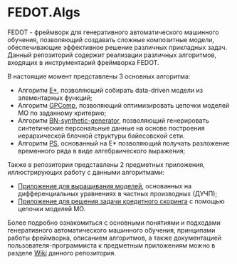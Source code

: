 # FEDOT.Algs
FEDOT - фреймворк для генеративного автоматического машинного обучения, позволяющий создавать сложные композитные модели, обеспечивающие эффективное решение различных прикладных задач.
Данный репозиторий содержит реализации различных алгоритмов, входящих в инструментарий фреймворка FEDOT.

В настоящие момент представлены 3 основных алгоритма:

- Алгоритм [E*](https://github.com/ITMO-NSS-team/FEDOT.Algs/wiki/E*-%D0%B0%D0%BB%D0%B3%D0%BE%D1%80%D0%B8%D1%82%D0%BC%D1%8B), позволяющий собирать data-driven модели из элементарных функций;
- Алгоритм [GPComp](https://github.com/ITMO-NSS-team/FEDOT.Algs/wiki/%D0%9E%D0%BF%D0%B8%D1%81%D0%B0%D0%BD%D0%B8%D0%B5-%D0%B0%D0%BB%D0%B3%D0%BE%D1%80%D0%B8%D1%82%D0%BC%D0%B0-%D0%B4%D0%BB%D1%8F-%D1%81%D0%BE%D0%B7%D0%B4%D0%B0%D0%BD%D0%B8%D1%8F-%D1%86%D0%B5%D0%BF%D0%BE%D1%87%D0%B5%D0%BA-%D0%BC%D0%BE%D0%B4%D0%B5%D0%BB%D0%B5%D0%B9-%D0%9C%D0%9E), позволяющий оптимизировать цепочки моделей МО по заданному критерию;  
- Алгоритм [BN-synthetic-generator](https://github.com/ITMO-NSS-team/bayesian-synthetic-generator/wiki), позволяющий генерировать синтетические персональные данные на основе построения иерархической блочной структуры байесовской сети.
- Алгоритм [PS](https://github.com/ITMO-NSS-team/FEDOT.Algs/wiki/Patterns:descr), основанный на E* позволяющий получать разложение временного ряда в виде алгебраического выражения;

Также в репозитории представлены 2 предметных приложения, иллюстрирующих работу с данными алгоритмами:
- [Приложение для выращивания моделей](https://github.com/ITMO-NSS-team/FEDOT.Algs/blob/master/estar/examples/ESTAR_synth_wave.ipynb), основанных на дифференциальных уравнениях в частных производных (ДУЧП);
- [Приложение для решения задачи кредитного скоринга](https://github.com/ITMO-NSS-team/FEDOT.Algs/wiki/%D0%9F%D1%80%D0%B8%D0%BA%D0%BB%D0%B0%D0%B4%D0%BD%D0%BE%D0%B9-%D0%BF%D1%80%D0%B8%D0%BC%D0%B5%D1%80-(%D0%BA%D1%80%D0%B5%D0%B4%D0%B8%D1%82%D0%BD%D1%8B%D0%B9-%D1%81%D0%BA%D0%BE%D1%80%D0%B8%D0%BD%D0%B3)) с помощью цепочки моделей МО.

Более подробно ознакомиться с основными понятиями и подходами генеративного автоматического машинного обучения, принципами работы фреймворка, описанием алгоритмов, а также документацией пользователя-программиста к предметным приложениям можно в разделе [Wiki](https://github.com/ITMO-NSS-team/FEDOT.Algs/wiki) данного репозитория.
